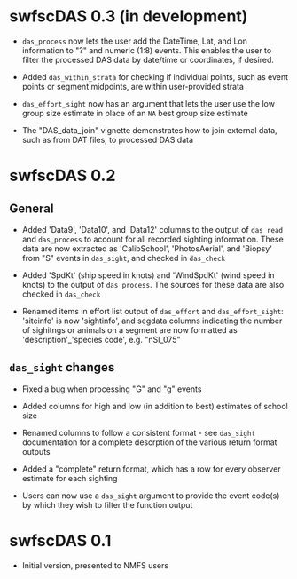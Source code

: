 # swfscDAS 0.3 (in development)

* `das_process` now lets the user add the DateTime, Lat, and Lon information to "?" and numeric (1:8) events. This enables the user to filter the processed DAS data by date/time or coordinates, if desired.

* Added `das_within_strata` for checking if individual points, such as event points or segment midpoints, are within user-provided strata

* `das_effort_sight` now has an argument that lets the user use the low group size estimate in place of an `NA` best group size estimate 

* The "DAS_data_join" vignette demonstrates how to join external data, such as from DAT files, to processed DAS data


# swfscDAS 0.2

## General 

* Added 'Data9', 'Data10', and 'Data12' columns to the output of `das_read` and `das_process` to account for all recorded sighting information. These data are now extracted as 'CalibSchool', 'PhotosAerial', and 'Biopsy' from "S" events in `das_sight`, and checked in `das_check`

* Added 'SpdKt' (ship speed in knots) and 'WindSpdKt' (wind speed in knots) to the output of `das_process`. The sources for these data are also checked in `das_check`

* Renamed items in effort list output of `das_effort` and `das_effort_sight`: 'siteinfo' is now 'sightinfo', and segdata columns indicating the number of sighitngs or animals on a segment are now formatted as 'description'_'species code', e.g. "nSI_075"

## `das_sight` changes

* Fixed a bug when processing "G" and "g" events

* Added columns for high and low (in addition to best) estimates of school size

* Renamed columns to follow a consistent format - see `das_sight` documentation for a complete descrption of the various return format outputs

* Added a "complete" return format, which has a row for every observer estimate for each sighting

* Users can now use a `das_sight` argument to provide the event code(s) by which they wish to filter the function output


# swfscDAS 0.1

* Initial version, presented to NMFS users
